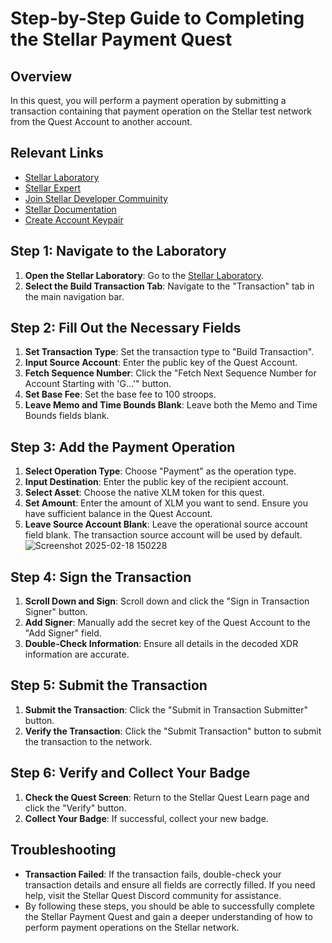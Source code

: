 # Step-by-Step Guide to Completing the Stellar Payment Quest

## Overview
In this quest, you will perform a payment operation by submitting a transaction containing that payment operation on the Stellar test network from the Quest Account to another account.

## Relevant Links
- [Stellar Laboratory](https://www.stellar.org/laboratory/)
- [Stellar Expert](https://stellar.expert/)
- [Join Stellar Developer Commuinity](https://discord.com/invite/stellardev)
- [Stellar Documentation](https://developers.stellar.org/docs/)
- [Create Account Keypair](https://lab.stellar.org/account/create)

## Step 1: Navigate to the Laboratory
1. **Open the Stellar Laboratory**: Go to the [Stellar Laboratory](https://www.stellar.org/laboratory/).
2. **Select the Build Transaction Tab**: Navigate to the "Transaction" tab in the main navigation bar.

## Step 2: Fill Out the Necessary Fields
1. **Set Transaction Type**: Set the transaction type to "Build Transaction".
2. **Input Source Account**: Enter the public key of the Quest Account.
3. **Fetch Sequence Number**: Click the "Fetch Next Sequence Number for Account Starting with 'G…'" button.
4. **Set Base Fee**: Set the base fee to 100 stroops.
5. **Leave Memo and Time Bounds Blank**: Leave both the Memo and Time Bounds fields blank.

## Step 3: Add the Payment Operation
1. **Select Operation Type**: Choose "Payment" as the operation type.
2. **Input Destination**: Enter the public key of the recipient account.
3. **Select Asset**: Choose the native XLM token for this quest.
4. **Set Amount**: Enter the amount of XLM you want to send. Ensure you have sufficient balance in the Quest Account.
5. **Leave Source Account Blank**: Leave the operational source account field blank. The transaction source account will be used by default.
![Screenshot 2025-02-18 150228](https://github.com/user-attachments/assets/2987f6f7-5edc-4ac3-8d80-32895535bf01)


## Step 4: Sign the Transaction
1. **Scroll Down and Sign**: Scroll down and click the "Sign in Transaction Signer" button.
2. **Add Signer**: Manually add the secret key of the Quest Account to the "Add Signer" field.
3. **Double-Check Information**: Ensure all details in the decoded XDR information are accurate.

## Step 5: Submit the Transaction
1. **Submit the Transaction**: Click the "Submit in Transaction Submitter" button.
2. **Verify the Transaction**: Click the "Submit Transaction" button to submit the transaction to the network.

## Step 6: Verify and Collect Your Badge
1. **Check the Quest Screen**: Return to the Stellar Quest Learn page and click the "Verify" button.
2. **Collect Your Badge**: If successful, collect your new badge.

## Troubleshooting
- **Transaction Failed**: If the transaction fails, double-check your transaction details and ensure all fields are correctly filled. If you need help, visit the Stellar Quest Discord community for assistance.
- By following these steps, you should be able to successfully complete the Stellar Payment Quest and gain a deeper understanding of how to perform payment operations on the Stellar network.
